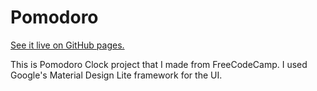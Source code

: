 # Pomodoro

[See it live on GitHub pages.](https://mcaaubrey.github.io/pomodoro)

This is Pomodoro Clock project that I made from FreeCodeCamp. I used Google's Material Design Lite framework for the UI. 
